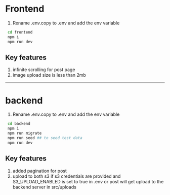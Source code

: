 # Frontend

1. Rename .env.copy to .env and add the env variable

```bash
 cd frontend
 npm i
 npm run dev
```

## Key features

1. infinite scrolling for post page
2. image upload size is less than 2mb

---

# backend

1. Rename .env.copy to .env and add the env variable

```bash
 cd backend
 npm i
 npm run migrate
 npm run seed ## to seed test data
 npm run dev
```

## Key features

1. added pagination for post
2. upload to both s3 if s3 credentials are provided and S3_UPLOAD_ENABLED is set to true in .env or post will get upload to the backend server in src/uploads
